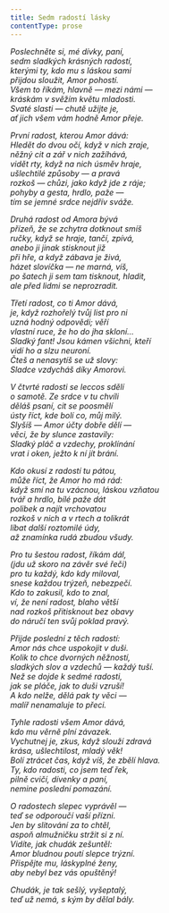 ```yaml
---
title: Sedm radostí lásky
contentType: prose
---
```


_Poslechněte si, mé dívky, paní,  
sedm sladkých krásných radostí,  
kterými ty, kdo mu s láskou sami  
přijdou sloužit, Amor pohostí.  
Všem to říkám, hlavně — mezi námi —  
kráskám v svěžím květu mladosti.  
Svaté slasti — chutě užijte je,  
ať jich všem vám hodně Amor přeje._

_První radost, kterou Amor dává:  
Hledět do dvou očí, když v nich zraje,  
něžný cit a zář v nich zažíhává,  
vidět rty, když na nich úsměv hraje,  
ušlechtilé způsoby — a pravá  
rozkoš — chůzi, jako když jde z ráje;  
pohyby a gesta, hrdlo, paže —  
tím se jemné srdce nejdřív sváže._

_Druhá radost od Amora bývá  
přízeň, že se zchytra dotknout smíš  
ručky, když se hraje, tančí, zpívá,  
anebo ji jinak stisknout již  
při hře, a když zábava je živá,  
házet slovíčka — ne marná, víš,  
po šatech ji sem tam tisknout, hladit,  
ale před lidmi se neprozradit._

_Třetí radost, co ti Amor dává,  
je, když rozhořelý tvůj list pro ni  
uzná hodný odpovědi; věří  
vlastní ruce, že ho do jha skloní…  
Sladký fant! Jsou kámen všichni, kteří  
vidí ho a slzu neuroní.  
Čteš a nenasytíš se už slovy:  
Sladce vzdycháš díky Amorovi._

_V čtvrté radosti se leccos sdělí  
o samotě. Ze srdce v tu chvíli  
děláš psaní, cit se poosmělí  
ústy říct, kde bolí co, můj milý.  
Slyšíš — Amor účty dobře dělí —  
věci, že by slunce zastavily:  
Sladký pláč a vzdechy, proklínání  
vrat i oken, ježto k ní jít brání._

_Kdo okusí z radostí tu pátou,  
může říct, že Amor ho má rád:  
když smí na tu vzácnou, láskou vzňatou  
tvář a hrdlo, bílé paže dát  
polibek a najít vrchovatou  
rozkoš v nich a v rtech a tolikrát  
líbat další roztomilé údy,  
až znamínka rudá zbudou všudy._

_Pro tu šestou radost, říkám dál,  
(jdu už skoro na závěr své řeči)  
pro tu každý, kdo kdy miloval,  
snese každou trýzeň, nebezpečí.  
Kdo to zakusil, kdo to znal,  
ví, že není radost, blaho větší  
nad rozkoš přitisknout bez obavy  
do náručí ten svůj poklad pravý._

_Přijde poslední z těch radostí:  
Amor nás chce uspokojit v duši.  
Kolik to chce dvorných něžností,  
sladkých slov a vzdechů — každý tuší.  
Než se dojde k sedmé radosti,  
jak se pláče, jak to duši vzruší!  
A kdo nelže, dělá pak ty věci —  
malíř nenamaluje to přeci._

_Tyhle radosti všem Amor dává,  
kdo mu věrně plní závazek.  
Vychutnej je, zkus, když slouží zdravá  
krása, ušlechtilost, mladý věk!  
Bolí ztrácet čas, když víš, že zbělí hlava.  
Ty, kdo radosti, co jsem teď řek,  
pilně cvičí, dívenky a paní,  
nemine poslední pomazání._

_O radostech slepec vyprávěl —  
teď se odporoučí vaší přízni.  
Jen by slitování za to chtěl,  
aspoň almužničku stržit si z ní.  
Vidíte, jak chudák zešuntěl:  
Amor bludnou poutí slepce trýzní.  
Přispějte mu, láskyplné ženy,  
aby nebyl bez vás opuštěný!_

_Chudák, je tak sešlý, vyšeptalý,  
teď už nemá, s kým by dělal bály._
